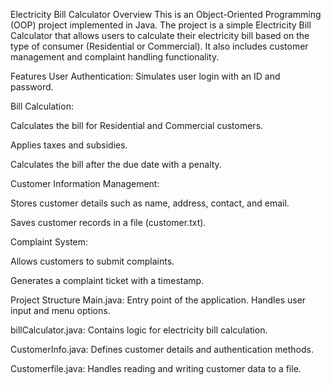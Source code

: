 Electricity Bill Calculator
Overview
This is an Object-Oriented Programming (OOP) project implemented in Java. The project is a simple Electricity Bill Calculator that allows users to calculate their electricity bill based on the type of consumer (Residential or Commercial). It also includes customer management and complaint handling functionality.

Features
User Authentication: Simulates user login with an ID and password.

Bill Calculation:

Calculates the bill for Residential and Commercial customers.

Applies taxes and subsidies.

Calculates the bill after the due date with a penalty.

Customer Information Management:

Stores customer details such as name, address, contact, and email.

Saves customer records in a file (customer.txt).

Complaint System:

Allows customers to submit complaints.

Generates a complaint ticket with a timestamp.

Project Structure
Main.java: Entry point of the application. Handles user input and menu options.

billCalculator.java: Contains logic for electricity bill calculation.

CustomerInfo.java: Defines customer details and authentication methods.

Customerfile.java: Handles reading and writing customer data to a file.

